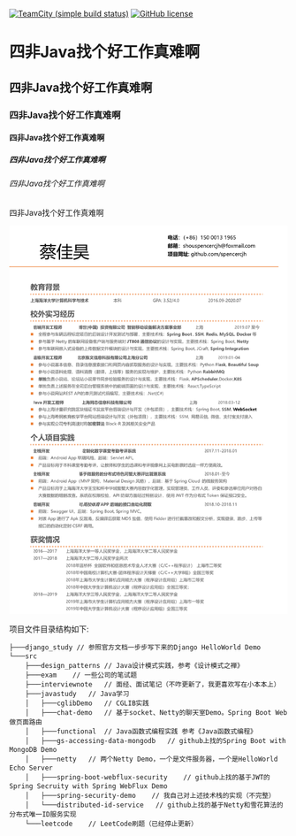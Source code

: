 [![TeamCity (simple build status)](https://img.shields.io/teamcity/http/teamcity.jetbrains.com/s/Kotlin_dev_Compiler.svg)](https://teamcity.jetbrains.com/viewType.html?buildTypeId=Kotlin_dev_Compiler&branch_Kotlin_dev=%3Cdefault%3E&tab=buildTypeStatusDiv)
[![GitHub license](https://img.shields.io/badge/license-Apache%20License%202.0-blue.svg?style=flat)](https://www.apache.org/licenses/LICENSE-2.0)

# 四非Java找个好工作真难啊
## 四非Java找个好工作真难啊
### 四非Java找个好工作真难啊
#### 四非Java找个好工作真难啊
##### 四非Java找个好工作真难啊
###### 四非Java找个好工作真难啊
四非Java找个好工作真难啊

![我的简历](./resume.png)

项目文件目录结构如下:

```
├───django_study // 参照官方文档一步步写下来的Django HelloWorld Demo
└───src
    ├───design_patterns // Java设计模式实践，参考《设计模式之禅》
    ├───exam    // 一些公司的笔试题
    ├───interviewnote   // 面经、面试笔记（不咋更新了，我更喜欢写在小本本上）
    ├───javastudy   // Java学习
    │   ├───cglibDemo   // CGLIB实践
    │   ├───chat-demo   // 基于socket、Netty的聊天室Demo。Spring Boot Web做页面路由
    │   ├───functional  // Java函数式编程实践 参考《Java函数式编程》
    │   ├───gs-accessing-data-mongodb   // github上找的Spring Boot with MongoDB Demo
    │   ├───netty   // 两个Netty Demo，一个是文件服务器，一个是HelloWorld Echo Server
    │   ├───spring-boot-webflux-security    // github上找的基于JWT的Spring Secruity with Spring WebFlux Demo
    │   ├───spring-security-demo    // 我自己对上述技术栈的实现（不完整）
    │   └───distributed-id-service   // github上找的基于Netty和雪花算法的分布式唯一ID服务实现
    └───leetcode    // LeetCode刷题（已经停止更新）
```